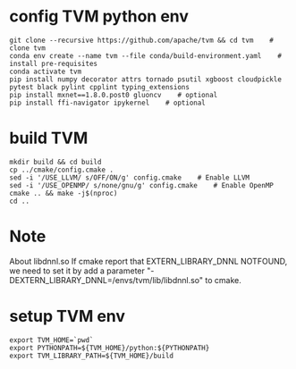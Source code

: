 # config TVM python env
```
git clone --recursive https://github.com/apache/tvm && cd tvm    # clone tvm
conda env create --name tvm --file conda/build-environment.yaml    # install pre-requisites
conda activate tvm
pip install numpy decorator attrs tornado psutil xgboost cloudpickle pytest black pylint cpplint typing_extensions
pip install mxnet==1.8.0.post0 gluoncv    # optional
pip install ffi-navigator ipykernel    # optional
```
# build TVM
```
mkdir build && cd build
cp ../cmake/config.cmake .
sed -i '/USE_LLVM/ s/OFF/ON/g' config.cmake    # Enable LLVM
sed -i '/USE_OPENMP/ s/none/gnu/g' config.cmake    # Enable OpenMP
cmake .. && make -j$(nproc)
cd ..
```
# Note
About libdnnl.so
If cmake report that EXTERN_LIBRARY_DNNL NOTFOUND, we need to set it by add a parameter "-DEXTERN_LIBRARY_DNNL=<conda root>/envs/tvm/lib/libdnnl.so" to cmake.

# setup TVM env
```
export TVM_HOME=`pwd`
export PYTHONPATH=${TVM_HOME}/python:${PYTHONPATH}
export TVM_LIBRARY_PATH=${TVM_HOME}/build
```
